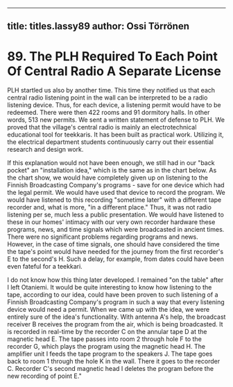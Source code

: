 
---

title: titles.lassy89
author: Ossi Törrönen
---


    
# 89. The PLH Required To Each Point Of Central Radio A Separate License

PLH startled us also by another time. This time they notified us that each central radio listening point in the wall can be interpreted to be a radio listening device. Thus, for each device, a listening permit would have to be redeemed. There were then 422 rooms and 91 dormitory halls. In other words, 513 new permits. We sent a written statement of defense to PLH. We proved that the village's central radio is mainly an electrotechnical educational tool for teekkaris. It has been built as practical work. Utilizing it, the electrical department students continuously carry out their essential research and design work.

If this explanation would not have been enough, we still had in our "back pocket" an "installation idea," which is the same as in the chart below. As the chart show, we would have completely given up on listening to the Finnish Broadcasting Company's programs - save for one device which had the legal permit. We would have used that device to record the program. We would have listened to this recording "sometime later" with a different tape recorder and, what is more, "in a different place." Thus, it was not radio listening per se, much less a public presentation. We would have listened to these in our homes' intimacy with our very own recorder hardware these programs, news, and time signals which were broadcasted in ancient times. There were no significant problems regarding programs and news. However, in the case of time signals, one should have considered the time the tape's point would have needed for the journey from the first recorder's E to the second's H. Such a delay, for example, from dates could have been even fateful for a teekkari.

I do not know how this thing later developed. I remained "on the table" after I left Otaniemi. It would be quite interesting to know how listening to the tape, according to our idea, could have been proven to such listening of a Finnish Broadcasting Company's program in such a way that every listening device would need a permit. When we came up with the idea, we were entirely sure of the idea's functionality. With antenna A's help, the broadcast receiver B receives the program from the air, which is being broadcasted. It is recorded in real-time by the recorder C on the annular tape D at the magnetic head E. The tape passes into room 2 through hole F to the recorder G, which plays the program using the magnetic head H. The amplifier unit I feeds the tape program to the speakers J. The tape goes back to room 1 through the hole K in the wall. There it goes to the recorder C. Recorder C's second magnetic head I deletes the program before the new recording of point E."
